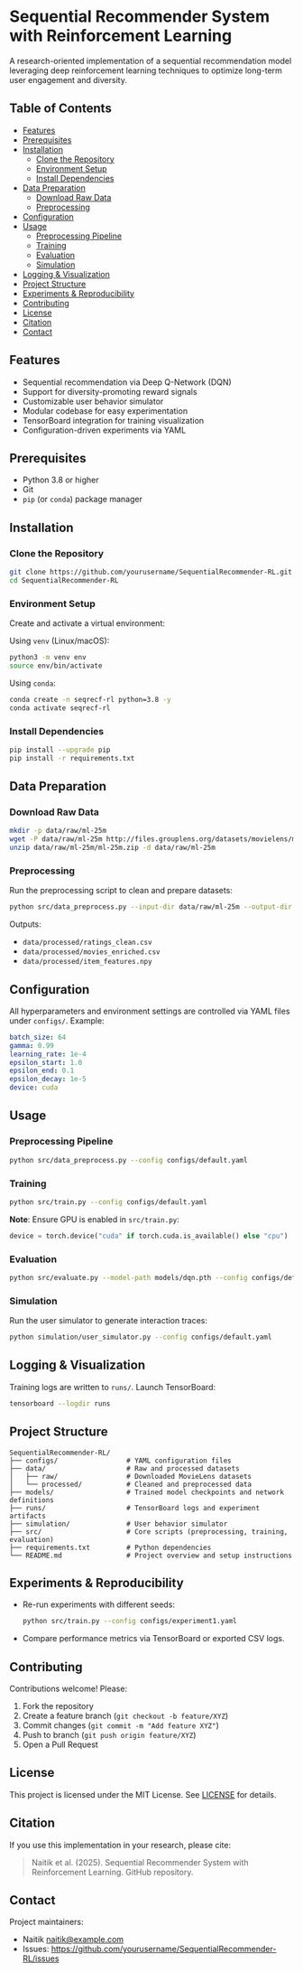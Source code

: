 # Sequential Recommender System with Reinforcement Learning

A research-oriented implementation of a sequential recommendation model leveraging deep reinforcement learning techniques to optimize long-term user engagement and diversity.

## Table of Contents

- [Features](#features)
- [Prerequisites](#prerequisites)
- [Installation](#installation)
  - [Clone the Repository](#clone-the-repository)
  - [Environment Setup](#environment-setup)
  - [Install Dependencies](#install-dependencies)
- [Data Preparation](#data-preparation)
  - [Download Raw Data](#download-raw-data)
  - [Preprocessing](#preprocessing)
- [Configuration](#configuration)
- [Usage](#usage)
  - [Preprocessing Pipeline](#preprocessing-pipeline)
  - [Training](#training)
  - [Evaluation](#evaluation)
  - [Simulation](#simulation)
- [Logging & Visualization](#logging--visualization)
- [Project Structure](#project-structure)
- [Experiments & Reproducibility](#experiments--reproducibility)
- [Contributing](#contributing)
- [License](#license)
- [Citation](#citation)
- [Contact](#contact)

## Features

- Sequential recommendation via Deep Q-Network (DQN)
- Support for diversity-promoting reward signals
- Customizable user behavior simulator
- Modular codebase for easy experimentation
- TensorBoard integration for training visualization
- Configuration-driven experiments via YAML

## Prerequisites

- Python 3.8 or higher
- Git
- `pip` (or `conda`) package manager

## Installation

### Clone the Repository

```bash
git clone https://github.com/yourusername/SequentialRecommender-RL.git
cd SequentialRecommender-RL
```

### Environment Setup

Create and activate a virtual environment:

Using `venv` (Linux/macOS):
```bash
python3 -m venv env
source env/bin/activate
```

Using `conda`:
```bash
conda create -n seqrecf-rl python=3.8 -y
conda activate seqrecf-rl
```

### Install Dependencies

```bash
pip install --upgrade pip
pip install -r requirements.txt
```

## Data Preparation

### Download Raw Data

```bash
mkdir -p data/raw/ml-25m
wget -P data/raw/ml-25m http://files.grouplens.org/datasets/movielens/ml-25m.zip
unzip data/raw/ml-25m/ml-25m.zip -d data/raw/ml-25m
```

### Preprocessing

Run the preprocessing script to clean and prepare datasets:

```bash
python src/data_preprocess.py --input-dir data/raw/ml-25m --output-dir data/processed
```

Outputs:
- `data/processed/ratings_clean.csv`
- `data/processed/movies_enriched.csv`
- `data/processed/item_features.npy`

## Configuration

All hyperparameters and environment settings are controlled via YAML files under `configs/`. Example:

```yaml
batch_size: 64
gamma: 0.99
learning_rate: 1e-4
epsilon_start: 1.0
epsilon_end: 0.1
epsilon_decay: 1e-5
device: cuda
```

## Usage

### Preprocessing Pipeline
```bash
python src/data_preprocess.py --config configs/default.yaml
```

### Training
```bash
python src/train.py --config configs/default.yaml
```

**Note**: Ensure GPU is enabled in `src/train.py`:
```python
device = torch.device("cuda" if torch.cuda.is_available() else "cpu")
``` 

### Evaluation
```bash
python src/evaluate.py --model-path models/dqn.pth --config configs/default.yaml
```

### Simulation
Run the user simulator to generate interaction traces:
```bash
python simulation/user_simulator.py --config configs/default.yaml
```

## Logging & Visualization

Training logs are written to `runs/`. Launch TensorBoard:

```bash
tensorboard --logdir runs
```

## Project Structure

```plaintext
SequentialRecommender-RL/
├── configs/                 # YAML configuration files
├── data/                    # Raw and processed datasets
│   ├── raw/                 # Downloaded MovieLens datasets
│   └── processed/           # Cleaned and preprocessed data
├── models/                  # Trained model checkpoints and network definitions
├── runs/                    # TensorBoard logs and experiment artifacts
├── simulation/              # User behavior simulator
├── src/                     # Core scripts (preprocessing, training, evaluation)
├── requirements.txt         # Python dependencies
└── README.md                # Project overview and setup instructions
``` 

## Experiments & Reproducibility

- Re-run experiments with different seeds:
  ```bash
  python src/train.py --config configs/experiment1.yaml
  ```
- Compare performance metrics via TensorBoard or exported CSV logs.

## Contributing

Contributions welcome! Please:
1. Fork the repository
2. Create a feature branch (`git checkout -b feature/XYZ`)
3. Commit changes (`git commit -m "Add feature XYZ"`)
4. Push to branch (`git push origin feature/XYZ`)
5. Open a Pull Request

## License

This project is licensed under the MIT License. See [LICENSE](LICENSE) for details.

## Citation

If you use this implementation in your research, please cite:

> Naitik et al. (2025). Sequential Recommender System with Reinforcement Learning. GitHub repository.

## Contact

Project maintainers:
- Naitik <naitik@example.com>
- Issues: https://github.com/yourusername/SequentialRecommender-RL/issues

